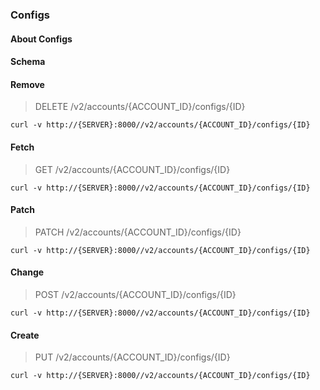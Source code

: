 ### Configs

#### About Configs

#### Schema



#### Remove

> DELETE /v2/accounts/{ACCOUNT_ID}/configs/{ID}

```curl
curl -v http://{SERVER}:8000//v2/accounts/{ACCOUNT_ID}/configs/{ID}
```

#### Fetch

> GET /v2/accounts/{ACCOUNT_ID}/configs/{ID}

```curl
curl -v http://{SERVER}:8000//v2/accounts/{ACCOUNT_ID}/configs/{ID}
```

#### Patch

> PATCH /v2/accounts/{ACCOUNT_ID}/configs/{ID}

```curl
curl -v http://{SERVER}:8000//v2/accounts/{ACCOUNT_ID}/configs/{ID}
```

#### Change

> POST /v2/accounts/{ACCOUNT_ID}/configs/{ID}

```curl
curl -v http://{SERVER}:8000//v2/accounts/{ACCOUNT_ID}/configs/{ID}
```

#### Create

> PUT /v2/accounts/{ACCOUNT_ID}/configs/{ID}

```curl
curl -v http://{SERVER}:8000//v2/accounts/{ACCOUNT_ID}/configs/{ID}
```

